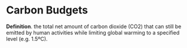 # Carbon Budgets

**Definition**. the total net amount of carbon dioxide (CO2) that can still be emitted by human activities while limiting global warming to a specified level (e.g. 1.5ºC).


